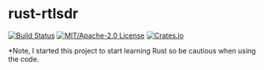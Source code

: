 # rust-rtlsdr

[![Build Status](https://travis-ci.org/jpoirier/rust-rtlsdr.svg?branch=master)](https://travis-ci.org/jpoirier/rust-rtlsdr)
[![MIT/Apache-2.0 License](https://img.shields.io/crates/l/rustc-serialize.svg)](https://github.com/jpoirier/rust-rtlsdr/)
[![Crates.io](https://img.shields.io/crates/v/rtl-sdr.svg?maxAge=3600)](https://crates.io/crates/rtl-sdr)


*Note, I started this project to start learning Rust so be cautious when using the code.
